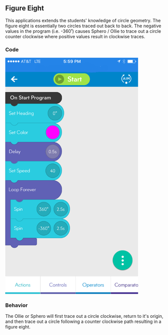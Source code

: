 ## Figure Eight
This applications extends the students' knowledge of circle geometry. The figure eight is essentially two circles traced out back to back. The negative values in the program (i.e. -360˚) causes Sphero / Ollie to trace out a circle counter clockwise where positive values result in clockwise traces.

### Code

<img src="https://github.com/DaveKT/ToT-Robotics-Sphero/raw/master/docs/Examples/FigureEight.png" alt="Image of Program Code" style="Height: 750px;"/>


### Behavior
The Ollie or Sphero will first trace out a circle clockwise, return to it's origin, and then trace out a circle following a counter clockwise path resulting in a figure eight.
